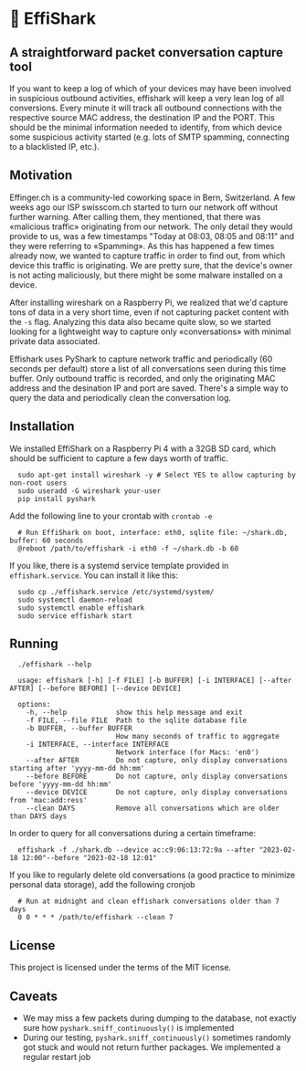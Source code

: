 # 🦈 EffiShark

## A straightforward packet conversation capture tool

If you want to keep a log of which of your devices may have been involved in suspicious outbound activities, effishark will keep a very lean log of all conversions. Every minute it will track all outbound connections with the respective source MAC address, the destination IP and the PORT. This should be the minimal information needed to identify, from which device some suspicious activity started (e.g. lots of SMTP spamming, connecting to a blacklisted IP, etc.).

## Motivation

Effinger.ch is a community-led coworking space in Bern, Switzerland. A few weeks ago our ISP swisscom.ch started to turn our network off without further warning. After calling them, they mentioned, that there was «malicious traffic» originating from our network. The only detail they would provide to us, was a few timestamps "Today at 08:03, 08:05 and 08:11" and they were referring to «Spamming». As this has happened a few times already now, we wanted to capture traffic in order to find out, from which device this traffic is originating. We are pretty sure, that the device's owner is not acting maliciously, but there might be some malware installed on a device.

After installing wireshark on a Raspberry Pi, we realized that we'd capture tons of data in a very short time, even if not capturing packet content with the `-s` flag. Analyzing this data also became quite slow, so we started looking for a lightweight way to capture only «conversations» with minimal private data associated.

Effishark uses PyShark to capture network traffic and periodically (60 seconds per default) store a list of all conversations seen during this time buffer. Only outbound traffic is recorded, and only the originating MAC address and the desination IP and port are saved. There's a simple way to query the data and periodically clean the conversation log.

## Installation

We installed EffiShark on a Raspberry Pi 4 with a 32GB SD card, which should be sufficient to capture a few days worth of traffic.

```
  sudo apt-get install wireshark -y # Select YES to allow capturing by non-root users
  sudo useradd -G wireshark your-user
  pip install pyshark
```

Add the following line to your crontab with `crontab -e`

```
  # Run EffiShark on boot, interface: eth0, sqlite file: ~/shark.db, buffer: 60 seconds
  @reboot /path/to/effishark -i eth0 -f ~/shark.db -b 60
```

If you like, there is a systemd service template provided in `effishark.service`. You can install it like this:

```
  sudo cp ./effishark.service /etc/systemd/system/
  sudo systemctl daemon-reload
  sudo systemctl enable effishark
  sudo service effishark start
```

## Running

```
  ./effishark --help

  usage: effishark [-h] [-f FILE] [-b BUFFER] [-i INTERFACE] [--after AFTER] [--before BEFORE] [--device DEVICE]

  options:
    -h, --help            show this help message and exit
    -f FILE, --file FILE  Path to the sqlite database file
    -b BUFFER, --buffer BUFFER
                          How many seconds of traffic to aggregate
    -i INTERFACE, --interface INTERFACE
                          Network interface (for Macs: 'en0')
    --after AFTER         Do not capture, only display conversations starting after 'yyyy-mm-dd hh:mm'
    --before BEFORE       Do not capture, only display conversations before 'yyyy-mm-dd hh:mm'
    --device DEVICE       Do not capture, only display conversations from 'mac:add:ress'
    --clean DAYS          Remove all conversations which are older than DAYS days
```

In order to query for all conversations during a certain timeframe:

```
  effishark -f ./shark.db --device ac:c9:06:13:72:9a --after "2023-02-18 12:00"--before "2023-02-18 12:01"
```

If you like to regularly delete old conversations (a good practice to minimize personal data storage), add the following cronjob

```
  # Run at midnight and clean effishark conversations older than 7 days
  0 0 * * * /path/to/effishark --clean 7
```

## License

This project is licensed under the terms of the MIT license.

## Caveats

- We may miss a few packets during dumping to the database, not exactly sure how `pyshark.sniff_continuously()` is implemented
- During our testing, `pyshark.sniff_continuously()` sometimes randomly got stuck and would not return further packages. We implemented a regular restart job
